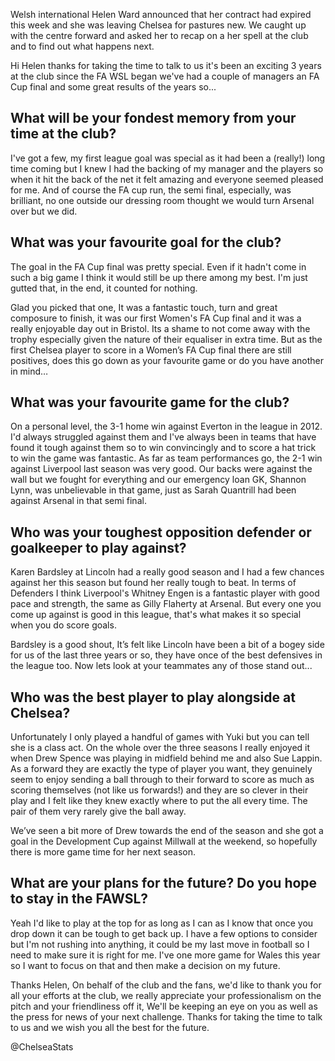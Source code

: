 Welsh international Helen Ward announced that her contract had expired this week and she was leaving Chelsea for pastures new. We caught up with the centre forward and asked her to recap on a her spell at the club and to find out what happens next.

Hi Helen thanks for taking the time to talk to us it's been an exciting 3 years at the club since the FA WSL began we've had a couple of managers an FA Cup final and some great results of the years so...

## What will be your fondest memory from your time at the club?

I've got a few, my first league goal was special as it had been a (really!) long time coming but I knew I had the backing of my manager and the players so when it hit the back of the net it felt amazing and everyone seemed pleased for me. And of course the FA cup run, the semi final, especially, was brilliant, no one outside our dressing room thought we would turn Arsenal over but we did. 

## What was your favourite goal for the club?

The goal in the FA Cup final was pretty special. Even if it hadn't come in such a big game I think it would still be up there among my best. I'm just gutted that, in the end, it counted for nothing. 

Glad you picked that one, It was a fantastic touch, turn and great composure to finish, it was our first Women's FA Cup final and it was a really enjoyable day out in Bristol. Its a shame to not come away with the trophy especially given the nature of their equaliser in extra time. But as the first Chelsea player to score in a Women’s FA Cup final there are still positives, does this go down as your favourite game or do you have another in mind… 

## What was your favourite game for the club?

On a personal level, the 3-1 home win against Everton in the league in 2012. I'd always struggled against them and I've always been in teams that have found it tough against them so to win convincingly and to score a hat trick to win the game was fantastic. As far as team performances go, the 2-1 win against Liverpool last season was very good. Our backs were against the wall but we fought for everything and our emergency loan GK, Shannon Lynn, was unbelievable in that game, just as Sarah Quantrill had been against Arsenal in that semi final. 

## Who was your toughest opposition defender or goalkeeper to play against?

Karen Bardsley at Lincoln had a really good season and I had a few chances against her this season but found her really tough to beat. In terms of Defenders I think Liverpool's Whitney Engen is a fantastic player with good pace and strength, the same as Gilly Flaherty at Arsenal. But every one you come up against is good in this league, that's what makes it so special when you do score goals. 

Bardsley is a good shout, It’s felt like Lincoln have been a bit of a bogey side for us of the last three years or so, they have once of the best defensives in the league too. Now lets look at your teammates any of those stand out...

## Who was the best player to play alongside at Chelsea?

Unfortunately I only played a handful of games with Yuki but you can tell she is a class act. On the whole over the three seasons I really enjoyed it when Drew Spence was playing in midfield behind me and also Sue Lappin. As a forward they are exactly the type of player you want, they genuinely seem to enjoy sending a ball through to their forward to score as much as scoring themselves (not like us forwards!) and they are so clever in their play and I felt like they knew exactly where to put the all every time. The pair of them very rarely give the ball away. 
 
We’ve seen a bit more of Drew towards the end of the season and she got a goal in the Development Cup against Millwall at the weekend, so hopefully there is more game time for her next season.

## What are your plans for the future? Do you hope to stay in the FAWSL?

Yeah I'd like to play at the top for as long as I can as I know that once you drop down it can be tough to get back up. I have a few options to consider but I'm not rushing into anything, it could be my last move in football so I need to make sure it is right for me. I've one more game for Wales this year so I want to focus on that and then make a decision on my future. 

Thanks Helen, On behalf of the club and the fans, we'd like to thank you for all your efforts at the club, we really appreciate your professionalism on the pitch and your friendliness off it, We'll be keeping an eye on you as well as the press for news of your next challenge. Thanks for taking the time to talk to us and we wish you all the best for the future.

@ChelseaStats